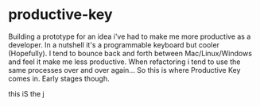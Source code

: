 productive-key
==============

Building a prototype for an idea i've had to make me more productive as a developer.  In a nutshell it's a programmable keyboard but cooler (Hopefully).  I tend to bounce back and forth between Mac/Linux/Windows and feel it make me less productive.  When refactoring i tend to use the same processes over and over again... So this is where Productive Key comes in.  Early stages though.


this iS the j
